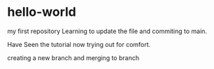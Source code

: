 # hello-world
my first repository
Learning to update the file and commiting to main.

Have Seen the tutorial now trying out for comfort.

creating a new branch and merging to branch
